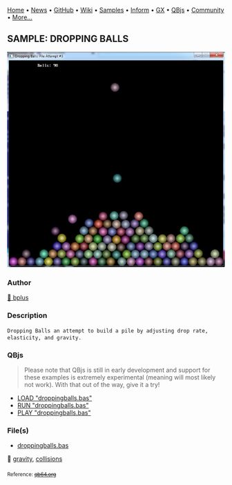 [Home](https://qb64.com) • [News](../../news.md) • [GitHub](https://github.com/QB64Official/qb64) • [Wiki](https://github.com/QB64Official/qb64/wiki) • [Samples](../../samples.md) • [Inform](../../inform.md) • [GX](../../gx.md) • [QBjs](../../qbjs.md) • [Community](../../community.md) • [More...](../../more.md)

## SAMPLE: DROPPING BALLS

![droppingballs.jpg](img/droppingballs.jpg)

### Author

[🐝 bplus](../bplus.md) 

### Description

```text
Dropping Balls an attempt to build a pile by adjusting drop rate, elasticity, and gravity.
```

### QBjs

> Please note that QBjs is still in early development and support for these examples is extremely experimental (meaning will most likely not work). With that out of the way, give it a try!

* [LOAD "droppingballs.bas"](https://v6p9d9t4.ssl.hwcdn.net/html/5963335/index.html?src=https://qb64.com/samples/dropping-balls/src/droppingballs.bas)
* [RUN "droppingballs.bas"](https://v6p9d9t4.ssl.hwcdn.net/html/5963335/index.html?mode=auto&src=https://qb64.com/samples/dropping-balls/src/droppingballs.bas)
* [PLAY "droppingballs.bas"](https://v6p9d9t4.ssl.hwcdn.net/html/5963335/index.html?mode=play&src=https://qb64.com/samples/dropping-balls/src/droppingballs.bas)

### File(s)

* [droppingballs.bas](src/droppingballs.bas)

🔗 [gravity](../gravity.md), [collisions](../collisions.md)


<sub>Reference: [~~qb64.org~~](https://www.qb64.org/forum/index.php?topic=194.0) </sub>
